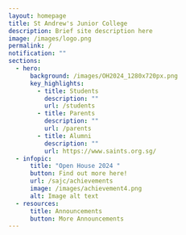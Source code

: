```yaml
---
layout: homepage
title: St Andrew's Junior College
description: Brief site description here
image: /images/logo.png
permalink: /
notification: ""
sections:
  - hero:
      background: /images/OH2024_1280x720px.png
      key_highlights:
        - title: Students
          description: ""
          url: /students
        - title: Parents
          description: ""
          url: /parents
        - title: Alumni
          description: ""
          url: https://www.saints.org.sg/
  - infopic:
      title: "Open House 2024 "
      button: Find out more here!
      url: /sajc/achievements
      image: /images/achievement4.png
      alt: Image alt text
  - resources:
      title: Announcements
      button: More Announcements
---
```

